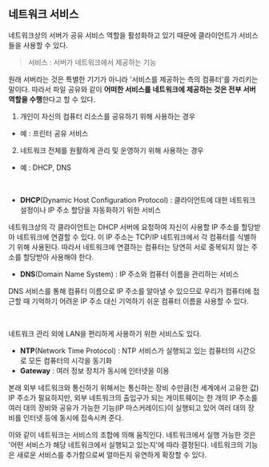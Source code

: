 ## 네트워크 서비스

네트워크상의 서버가 공유 서비스 역할을 활성화하고 있기 때문에 클라이언트가 서비스들을 사용할 수 있다.

> 서비스 : 서버가 네트워크에서 제공하는 기능

원래 서버라는 것은 특별한 기기가 아니라 '서비스를 제공하는 측의 컴퓨터'를 가리키는 말이다.
따라서 파일 공유와 같이 **어떠한 서비스를 네트워크에 제공하는 것은 전부 서버 역할을 수행**한다고 할 수 있다.

1. 개인이 자신의 컴퓨터 리소스를 공유하기 위해 사용하는 경우
- 예 : 프린터 공유 서비스
2. 네트워크 전체를 원활하게 관리 및 운영하기 위해 사용하는 경우
- 예 : DHCP, DNS

<br/>

- **DHCP**(Dynamic Host Configuration Protocol) : 클라이언트에 대한 네트워크 설정이나 IP 주소 할당을 자동화하기 위한 서비스  

네트워크상의 각 클라이언트는 DHCP 서버에 요청하여 자신이 사용할 IP 주소를 할당받아 네트워크에 연결할 수 있다.
이 IP 주소는 TCP/IP 네트워크에서 각 컴퓨터를 식별하기 위해 사용된다. 
따라서 네트워크에 연결하는 컴퓨터는 당연히 서로 중복되지 않는 주소를 할당받아 사용해야 한다.

- **DNS**(Domain Name System) : IP 주소와 컴퓨터 이름을 관리하는 서비스

DNS 서비스를 통해 컴퓨터 이름으로 IP 주소를 알아낼 수 있으므로 우리가 컴퓨터에 접근할 때 기억하기 어려운 IP 주소 대신 기억하기 쉬운 컴퓨터 이름을 사용할 수 있다.

<br/>

네트워크 관리 외에 LAN을 편리하게 사용하기 위한 서비스도 있다.

- **NTP**(Network Time Protocol) : NTP 서비스가 실행되고 있는 컴퓨터의 시간으로 모든 컴퓨터의 시각을 동기화
- **Gateway** : 여러 정보 장치가 동시에 인터넷을 이용

본래 외부 네트워크와 통신하기 위해서는 통신하는 장비 수만큼(전 세계에서 고유한 값) IP 주소가 필요하지만,
외부 네트워크의 출입구가 되는 게이트웨이는 한 개의 IP 주소를 여러 대의 장비와 공유가 가능한 기능(IP 마스커레이드)이 실행되고 있어 여러 대의 장비를 인터넷 등에 동시에 접속시켜 준다.

이와 같이 네트워크는 서비스의 조합에 의해 움직인다.
네트워크에서 실행 가능한 것은 '어떤 서비스가 해당 네트워크에서 실행되고 있는지'에 따라 결정된다.
네트워크의 기능은 새로운 서비스를 추가함으로써 얼마든지 유연하게 확장할 수 있다.
